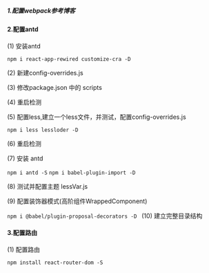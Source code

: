 ##### 1.配置webpack参考博客

#### 2.配置antd 

(1) 安装antd

 `npm i react-app-rewired customize-cra -D`

(2) 新建config-overrides.js

(3) 修改package.json 中的 scripts

(4) 重启检测

(5) 配置less,建立一个less文件，并测试，配置config-overrides.js

`npm i less lessloder -D`

(6) 重启检测

(7) 安装 antd

`npm i antd -S`
`npm i babel-plugin-import -D`

(8) 测试并配置主题 lessVar.js

(9) 配置装饰器模式(高阶组件WrappedComponent)

`npm i @babel/plugin-proposal-decorators -D
`
(10) 建立完整目录结构

#### 3.配置路由

(1) 配置路由

`npm install react-router-dom -S`


